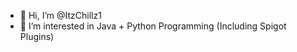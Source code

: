 - 👋 Hi, I’m @ItzChillz1
- 👀 I’m interested in Java + Python Programming (Including Spigot Plugins)

<!---
ItzChillz1/ItzChillz1 is a ✨ special ✨ repository because its `README.md` (this file) appears on your GitHub profile.
You can click the Preview link to take a look at your changes.
--->
